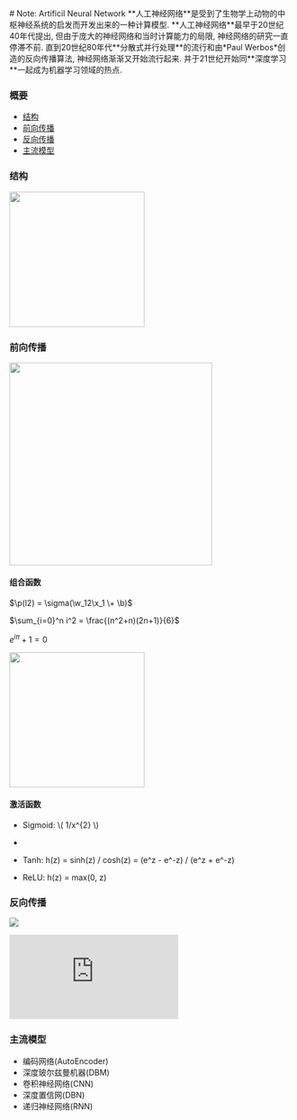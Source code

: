 <head>
  <script type="text/javascript" src="http://cdn.mathjax.org/mathjax/latest/MathJax.js?config=default"></script>
</head>
# Note: Artificil Neural Network
**人工神经网络**是受到了生物学上动物的中枢神经系统的启发而开发出来的一种计算模型.
**人工神经网络**最早于20世纪40年代提出, 但由于庞大的神经网络和当时计算能力的局限, 神经网络的研究一直停滞不前.
直到20世纪80年代**分散式并行处理**的流行和由*Paul Werbos*创造的反向传播算法, 神经网络渐渐又开始流行起来. 并于21世纪开始同**深度学习**一起成为机器学习领域的热点.

### 概要
* [结构](#结构)
* [前向传播](#前向传播)
* [反向传播](#反向传播)
* [主流模型](#主流模型)

### 结构
<img src="http://cs231n.github.io/assets/nn1/neural_net2.jpeg" height="240">

### 前向传播
<img src="http://ufldl.stanford.edu/tutorial/images/Network331.png" height="360">

#### 组合函数
$\p(l2) = \sigma(\w_12\x_1 \+ \b)$

$\sum_{i=0}^n i^2 = \frac{(n^2+n)(2n+1)}{6}$

$e^{i \pi} + 1 = 0$

<img src="http://ufldl.stanford.edu/tutorial/images/SingleNeuron.png" height="240">

#### 激活函数
- Sigmoid: \\( 1/x^{2} \\)
- 

- Tanh: h(z) = sinh(z) / cosh(z) = (e^z - e^-z) / (e^z + e^-z)
- ReLU: h(z) = max(0, z)

### 反向传播
<img src="http://www.forkosh.com/mathtex.cgi? \Large x=\frac{-b\pm\sqrt{b^2-4ac}}{2a}">

![equation](http://www.sciweavers.org/tex2img.php?eq=1%2Bsin%28mc%5E2%29&bc=White&fc=Black&im=jpg&fs=12&ff=arev&edit=)

### 主流模型
- 编码网络(AutoEncoder)
- 深度玻尔兹曼机器(DBM)
- 卷积神经网络(CNN)
- 深度置信网(DBN)
- 递归神经网络(RNN)


